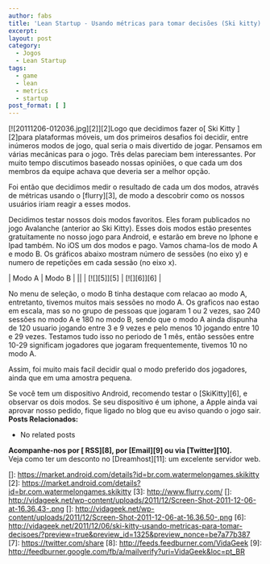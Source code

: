 ```yaml
---
author: fabs
title: 'Lean Startup - Usando métricas para tomar decisões (Ski kitty)'
excerpt:
layout: post
category:
  - Jogos
  - Lean Startup
tags:
  - game
  - lean
  - metrics
  - startup
post_format: [ ]
---
```

[![20111206-012036.jpg][2]][2]Logo que decidimos fazer o[ Ski Kitty ][2]para plataformas móveis, um dos primeiros desafios foi decidir, entre inúmeros modos de jogo, qual seria o mais divertido de jogar. Pensamos em várias mecânicas para o jogo. Três delas pareciam bem interessantes. Por muito tempo discutimos baseado nossas opiniões, o que cada um dos membros da equipe achava que deveria ser a melhor opção.

Foi então que decidimos medir o resultado de cada um dos modos, através de métricas usando o [flurry][3], de modo a descobrir como os nossos usuários iriam reagir a esses modos.

Decidimos testar nossos dois modos favoritos. Eles foram publicados no jogo Avalanche (anterior ao Ski Kitty). Esses dois modos estão presentes gratuitamente no nosso jogo para Android, e estarão em breve no Iphone e Ipad também. No iOS um dos modos e pago. Vamos chama-los de modo A e modo B. Os gráficos abaixo mostram número de sessões (no eixo y) e numero de repetições em cada sessão (no eixo x).

| Modo A      | Modo B      |
||
| [![][5]][5] | [![][6]][6] |

No menu de seleção, o modo B tinha destaque com relacao ao modo A, entretanto, tivemos muitos mais sessões no modo A. Os graficos nao estao em escala, mas so no grupo de pessoas que jogaram 1 ou 2 vezes, sao 240 sessões no modo A e 180 no modo B, sendo que o modo A ainda dispunha de 120 usuario jogando entre 3 e 9 vezes e pelo menos 10 jogando entre 10 e 29 vezes. Testamos tudo isso no periodo de 1 mês, então sessões entre 10-29 significam jogadores que jogaram frequentemente, tivemos 10 no modo A.

Assim, foi muito mais facil decidir qual o modo preferido dos jogadores, ainda que em uma amostra pequena.

Se você tem um dispositivo Android, recomendo testar o [SkiKitty][6], e observar os dois modos. Se seu dispositivo é um iphone, a Apple ainda vai aprovar nosso pedido, fique ligado no blog que eu aviso quando o jogo sair. 
**Posts Relacionados:** 
*   No related posts









**Acompanhe-nos por [ RSS][8], por [Email][9] ou via [Twitter][10].**  
Veja como ter um desconto no [Dreamhost][11]: um excelente servidor web.

 []: https://market.android.com/details?id=br.com.watermelongames.skikitty
 [2]: https://market.android.com/details?id=br.com.watermelongames.skikitty
 [3]: http://www.flurry.com/
 []: http://vidageek.net/wp-content/uploads/2011/12/Screen-Shot-2011-12-06-at-16.36.43-.png
 []: http://vidageek.net/wp-content/uploads/2011/12/Screen-Shot-2011-12-06-at-16.36.50-.png
 [6]: http://vidageek.net/2011/12/06/ski-kitty-usando-metricas-para-tomar-decisoes/?preview=true&preview_id=1325&preview_nonce=be7a77b387
 [7]: https://twitter.com/share
 [8]: http://feeds.feedburner.com/VidaGeek
 [9]: http://feedburner.google.com/fb/a/mailverify?uri=VidaGeek&loc=pt_BR


